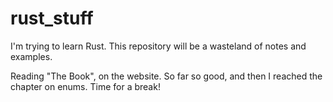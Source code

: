 # rust_stuff

I'm trying to learn Rust. This repository will be a wasteland of notes and examples.

Reading "The Book", on the website. So far so good, and then I reached the chapter on enums.
Time for a break!

